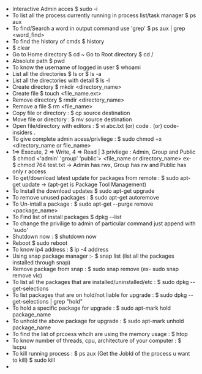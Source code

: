 - Interactive Admin acces $ sudo -i
- To list all the process currently running in process list/task manager $ ps aux
- To find/Search a word in output command use 'grep'  $ ps aux | grep <word_find>
- To find the history of cmds $ history
- $ clear
- Go to Home directory $ cd ~
  Go to Root directory $ cd /
- Absolute path $ pwd
- To know the username of logged in user $ whoami
- List all the directories $ ls or $ ls -a
- List all the directories with detail $ ls -l
- Create directory $ mkdir <directory_name>
- Create file $ touch <file_name.ext>
- Remove directory $ rmdir <directory_name>
- Remove a file $ rm <file_name>
- Copy file or directory : $ cp source destination
- Move file or directory : $ mv source destination
- Open file/directory with editors : $ vi abc.txt    (or)   code .   (or)  code-insiders .
- To give complete admin acess/privliege : $ sudo chmod +x <directory_name or file_name>
-  1=> Execute, 2 => Write, 4 => Read   |  3 privliege : Admin, Group and Public
      $ chmod <'admin' 'group' 'public'> <file_name or directory_name>
 ex- $ chmod 764 test.txt  -> Admin has rwx, Group has rw and Public has only r access
- To get/download latest update for packages from remote : $ sudo apt-get update  -> (apt-get is Package Tool Management)
- To Install the download updates $ sudo apt-get upgrade
- To remove unused packages : $ sudo apt-get autoremove
- To Un-intall a package : $ sudo apt-get --purge remove <package_name>
- To Find list of install packages $ dpkg --list
- To change the privilige to admin of particular command just append with 'sudo'
- Shutdown now : $ shutdown now
- Reboot $ sudo reboot
- To know ip4 address : $ ip -4 address
- Using snap package manager :- $ snap list (list all the packages installed through snap)
- Remove package from snap : $ sudo snap remove <package>  (ex- sudo snap remove vlc)
- To list all the packages that are installed/uninstalled/etc : $ sudo dpkg --get-selections
- To list packages that are on hold/not liable for upgrade : $ sudo dpkg --get-selections | grep "hold"
- To hold a specific package for upgrade : $ sudo apt-mark hold package_name 
- To unhold the above package for upgrade : $ sudo apt-mark unhold package_name
- To find the list of prcoess whcih are using the memory usage : $ htop
- To know number of threads, cpu, architecture of your computer : $ lscpu
- To kill running process : $ ps aux (Get the JobId of the process u want to kill)
										 $ sudo kill <JobId>
- 										






